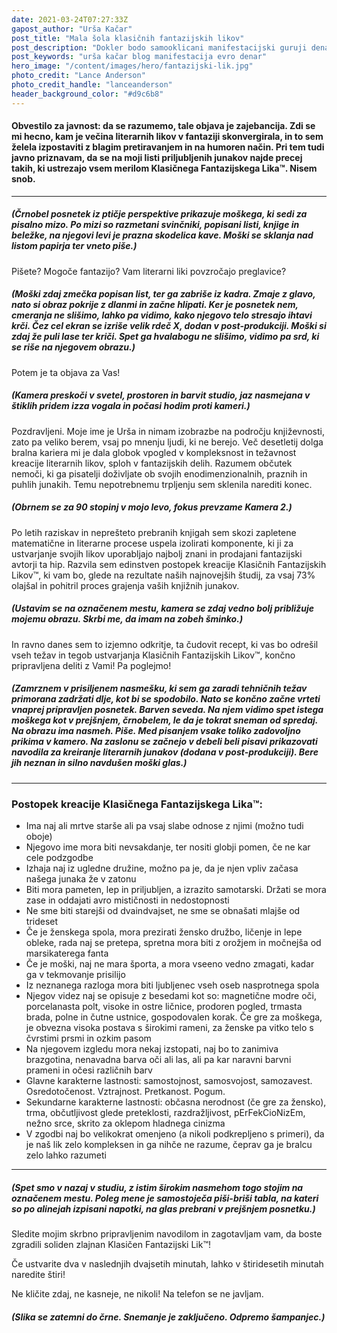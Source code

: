 ```yaml
---
date: 2021-03-24T07:27:33Z
gapost_author: "Urša Kačar"
post_title: "Mala šola klasičnih fantazijskih likov"
post_description: "Dokler bodo samooklicani manifestacijski guruji denar zase manifestirali s plačljivimi delavnicami o manifestaciji denarja, bom jaz še naprej manifestirala svoj denar z dobro plačano službo."
post_keywords: "urša kačar blog manifestacija evro denar"
hero_image: "/content/images/hero/fantazijski-lik.jpg"
photo_credit: "Lance Anderson"
photo_credit_handle: "lanceanderson"
header_background_color: "#d9c6b8"
---
```


#### **Obvestilo za javnost:** da se razumemo, tale objava je zajebancija. Zdi se mi hecno, kam je večina literarnih likov v fantaziji skonvergirala, in to sem želela izpostaviti z blagim pretiravanjem in na humoren način. Pri tem tudi javno priznavam, da se na moji listi priljubljenih junakov najde precej takih, ki ustrezajo vsem merilom Klasičnega Fantazijskega Lika™. Nisem snob.

---

##### _(Črnobel posnetek iz ptičje perspektive prikazuje moškega, ki sedi za pisalno mizo. Po mizi so razmetani svinčniki, popisani listi, knjige in beležke, na njegovi levi je prazna skodelica kave. Moški se sklanja nad listom papirja ter vneto piše.)_

Pišete?
Mogoče fantazijo?
Vam literarni liki povzročajo preglavice?

##### _(Moški zdaj zmečka popisan list, ter ga zabriše iz kadra. Zmaje z glavo, nato si obraz pokrije z dlanmi in začne hlipati. Ker je posnetek nem, cmeranja ne slišimo, lahko pa vidimo, kako njegovo telo stresajo ihtavi krči. Čez cel ekran se izriše velik rdeč X, dodan v post-produkciji. Moški si zdaj že puli lase ter kriči. Spet ga hvalabogu ne slišimo, vidimo pa srd, ki se riše na njegovem obrazu.)_

Potem je ta objava za Vas!

##### _(Kamera preskoči v svetel, prostoren in barvit studio, jaz nasmejana v štiklih pridem izza vogala in počasi hodim proti kameri.)_

Pozdravljeni. Moje ime je Urša in nimam izobrazbe na področju književnosti, zato pa veliko berem, vsaj po mnenju ljudi, ki ne berejo. Več desetletij dolga bralna kariera mi je dala globok vpogled v kompleksnost in težavnost kreacije literarnih likov, sploh v fantazijskih delih. Razumem občutek nemoči, ki ga pisatelji doživljate ob svojih enodimenzionalnih, praznih in puhlih junakih. Temu nepotrebnemu trpljenju sem sklenila narediti konec.

##### _(Obrnem se za 90 stopinj v mojo levo, fokus prevzame Kamera 2.)_

Po letih raziskav in neprešteto prebranih knjigah sem skozi zapletene matematične in literarne procese uspela izolirati komponente, ki ji za ustvarjanje svojih likov uporabljajo najbolj znani in prodajani fantazijski avtorji ta hip. Razvila sem edinstven postopek kreacije Klasičnih Fantazijskih Likov™, ki vam bo, glede na rezultate naših najnovejših študij, za vsaj 73% olajšal in pohitril proces grajenja vaših knjižnih junakov.

##### _(Ustavim se na označenem mestu, kamera se zdaj vedno bolj približuje mojemu obrazu. Skrbi me, da imam na zobeh šminko.)_

In ravno danes sem to izjemno odkritje, ta čudovit recept, ki vas bo odrešil vseh težav in tegob ustvarjanja Klasičnih Fantazijskih Likov™, končno pripravljena deliti z Vami! Pa poglejmo!

##### _(Zamrznem v prisiljenem nasmešku, ki sem ga zaradi tehničnih težav primorana zadržati dlje, kot bi se spodobilo. Nato se končno začne vrteti vnaprej pripravljen posnetek. Barven seveda. Na njem vidimo spet istega moškega kot v prejšnjem, črnobelem, le da je tokrat sneman od spredaj. Na obrazu ima nasmeh. Piše. Med pisanjem vsake toliko zadovoljno prikima v kamero. Na zaslonu se začnejo v debeli beli pisavi prikazovati navodila za kreiranje literarnih junakov (dodana v post-produkciji). Bere jih neznan in silno navdušen moški glas.)_

---

### Postopek kreacije Klasičnega Fantazijskega Lika™:

- Ima naj ali mrtve starše ali pa vsaj slabe odnose z njimi (možno tudi oboje)
- Njegovo ime mora biti nevsakdanje, ter nositi globji pomen, če ne kar cele podzgodbe
- Izhaja naj iz ugledne družine, možno pa je, da je njen vpliv začasa našega junaka že v zatonu
- Biti mora pameten, lep in priljubljen, a izrazito samotarski. Držati se mora zase in oddajati avro mističnosti in nedostopnosti
- Ne sme biti starejši od dvaindvajset, ne sme se obnašati mlajše od trideset
- Če je ženskega spola, mora prezirati žensko družbo, ličenje in lepe obleke, rada naj se pretepa, spretna mora biti z orožjem in močnejša od marsikaterega fanta
- Če je moški, naj ne mara športa, a mora vseeno vedno zmagati, kadar ga v tekmovanje prisilijo
- Iz neznanega razloga mora biti ljubljenec vseh oseb nasprotnega spola
- Njegov videz naj se opisuje z besedami kot so: magnetične modre oči, porcelanasta polt, visoke in ostre ličnice, prodoren pogled, trmasta brada, polne in čutne ustnice, gospodovalen korak. Če gre za moškega, je obvezna visoka postava s širokimi rameni, za ženske pa vitko telo s čvrstimi prsmi in ozkim pasom
- Na njegovem izgledu mora nekaj izstopati, naj bo to zanimiva brazgotina, nenavadna barva oči ali las, ali pa kar naravni barvni prameni in očesi različnih barv
- Glavne karakterne lastnosti: samostojnost, samosvojost, samozavest. Osredotočenost. Vztrajnost. Pretkanost. Pogum.
- Sekundarne karakterne lastnosti: občasna nerodnost (če gre za žensko), trma, občutljivost glede preteklosti, razdražljivost, pErFekCioNizEm, nežno srce, skrito za oklepom hladnega cinizma
- V zgodbi naj bo velikokrat omenjeno (a nikoli podkrepljeno s primeri), da je naš lik zelo kompleksen in ga nihče ne razume, čeprav ga je bralcu zelo lahko razumeti

---

##### _(Spet smo v nazaj v studiu, z istim širokim nasmehom togo stojim na označenem mestu. Poleg mene je samostoječa piši-briši tabla, na kateri so po alinejah izpisani napotki, na glas prebrani v prejšnjem posnetku.)_

Sledite mojim skrbno pripravljenim navodilom in zagotavljam vam, da boste zgradili soliden zlajnan Klasičen Fantazijski Lik™!

Če ustvarite dva v naslednjih dvajsetih minutah, lahko v štiridesetih minutah naredite štiri!

Ne kličite zdaj, ne kasneje, ne nikoli! Na telefon se ne javljam.

##### _(Slika se zatemni do črne. Snemanje je zaključeno. Odpremo šampanjec.)_

